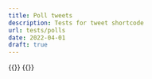 ```yaml
---
title: Poll tweets
description: Tests for tweet shortcode
url: tests/polls
date: 2022-04-01
draft: true
---
```


{{<tweet id="1504102594192584705">}}
{{<tweet id="1110597904643743744">}}
